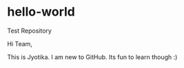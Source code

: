 # hello-world
Test Repository

Hi Team,

This is Jyotika. I am new to GitHub. Its fun to learn though :)
